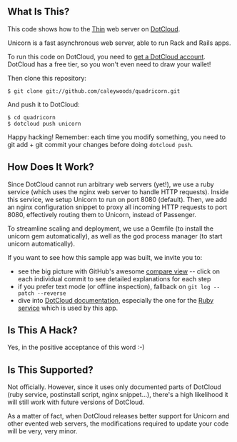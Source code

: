 What Is This?
-------------

This code shows how to the [Thin](http://code.macournoyer.com/thin/)
web server on [DotCloud](http://www.dotcloud.com/).

Unicorn is a fast asynchronous web server, able to run Rack and Rails apps.

To run this code on DotCloud, you need to [get a DotCloud
account](https://www.dotcloud.com/accounts/register/). DotCloud has a
free tier, so you won't even need to draw your wallet!

Then clone this repository:

    $ git clone git://github.com/caleywoods/quadricorn.git

And push it to DotCloud:

    $ cd quadricorn
    $ dotcloud push unicorn

Happy hacking! Remember: each time you modify something, you need to
git add + git commit your changes before doing `dotcloud push`.


How Does It Work?
-----------------

Since DotCloud cannot run arbitrary web servers (yet!), we use a ruby
service (which uses the nginx web server to handle HTTP requests). Inside
this service, we setup Unicorn to run on port 8080 (default). Then, we add an nginx
configuration snippet to proxy all incoming HTTP requests to port 8080,
effectively routing them to Unicorn, instead of Passenger.

To streamline scaling and deployment, we use a Gemfile (to install the
unicorn gem automatically), as well as the god process manager (to start
unicorn automatically).

If you want to see how this sample app was built, we invite you to:

* see the big picture with GitHub's awesome [compare view](https://github.com/caleywoods/unicorn/compare/begin...master) --
  click on each individual commit to see detailed explanations for each step
* if you prefer text mode (or offline inspection), fallback on
  `git log --patch --reverse`
* dive into [DotCloud documentation](http://docs.dotcloud.com/), especially
  the one for the [Ruby service](http://docs.dotcloud.com/services/ruby/>)
  which is used by this app.


Is This A Hack?
---------------

Yes, in the positive acceptance of this word :-)


Is This Supported?
------------------

Not officially. However, since it uses only documented parts of DotCloud
(ruby service, postinstall script, nginx snippet...), there's a high
likelihood it will still work with future versions of DotCloud.

As a matter of fact, when DotCloud releases better support for Unicorn
and other evented web servers, the modifications required to update your
code will be very, very minor.
